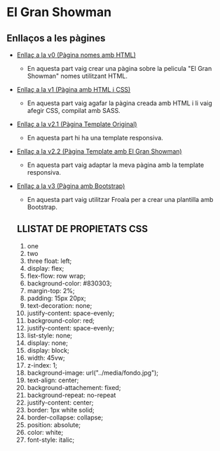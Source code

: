 # El Gran Showman
## Enllaços a les pàgines
- [Enllaç a la v0 (Pàgina nomes amb HTML)](https://alexxx-28.github.io/AA-1.2.3/v0%20html/index.html)
  - En aquesta part vaig crear una pàgina sobre la pelicula "El Gran Showman" nomes utilitzant HTML.
- [Enllaç a la v1 (Pàgina amb HTML i CSS)](https://alexxx-28.github.io/AA-1.2.3/v1%20html-css/)
  - En aquesta part vaig agafar la pàgina creada amb HTML i li vaig afegir CSS, compilat amb SASS.
- [Enllaç a la v2.1 (Pàgina Template Original)](https://alexxx-28.github.io/AA-1.2.3/v2/v2.1%20template%20original/index.html)
  - En aquesta part hi ha una template responsiva.
- [Enllaç a la v2.2 (Pàgina Template amb El Gran Showman)](https://alexxx-28.github.io/AA-1.2.3/v2/v2.2%20template%20peli/index.html)
  - En aquesta part vaig adaptar la meva pàgina amb la template responsiva.
- [Enllaç a la v3 (Pàgina amb Bootstrap)](https://alexxx-28.github.io/AA-1.2.3/v3%20bootstrap/index.html)
  - En aquesta part vaig utilitzar Froala per a crear una plantilla amb Bootstrap.
  
  ## LLISTAT DE PROPIETATS CSS

  1. one
  2. two
  3. three float: left;
  2. display: flex;
  3. flex-flow: row wrap;
  4. background-color: #830303;
  5. margin-top: 2%;
  6. padding: 15px 20px;
  7. text-decoration: none;
  8. justify-content: space-evenly;
  9. background-color: red;
  10. justify-content: space-evenly;
  11. list-style: none;
  12. display: none;
  13. display: block;
  14. width: 45vw;
  15. z-index: 1;
  16. background-image: url("../media/fondo.jpg");
  17. text-align: center;
  18. background-attachement: fixed;
  19. background-repeat: no-repeat
  20. justify-content: center;
  21. border: 1px white solid;
  22. border-collapse: collapse;
  23. position: absolute;
  24. color: white;
  25. font-style: italic;
